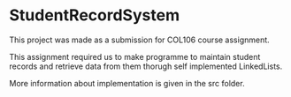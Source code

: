 # StudentRecordSystem

This project was made as a submission for COL106 course assignment.

This assignment required us to make programme to maintain student records and retrieve data from them thorugh self implemented LinkedLists.

More information about implementation is given in the src folder.

